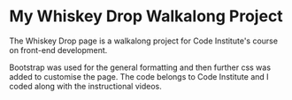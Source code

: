 # My Whiskey Drop Walkalong Project

The Whiskey Drop page is a walkalong project for Code Institute's course on front-end development.

Bootstrap was used for the general formatting and then further css was added to customise the page. The code belongs to Code Institute and I coded along with the instructional videos.

